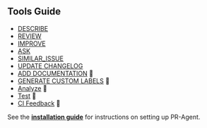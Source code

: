 ## Tools Guide
- [DESCRIBE](./DESCRIBE.md)
- [REVIEW](./REVIEW.md)
- [IMPROVE](./IMPROVE.md)
- [ASK](./ASK.md)
- [SIMILAR_ISSUE](./SIMILAR_ISSUE.md)
- [UPDATE CHANGELOG](./UPDATE_CHANGELOG.md)
- [ADD DOCUMENTATION](./ADD_DOCUMENTATION.md) 💎
- [GENERATE CUSTOM LABELS](./GENERATE_CUSTOM_LABELS.md) 💎
- [Analyze](./Analyze.md) 💎
- [Test](./TEST.md) 💎
- [CI Feedback](./CI_FEEDBACK.md) 💎

See the **[installation guide](/INSTALL.md)** for instructions on setting up PR-Agent.
